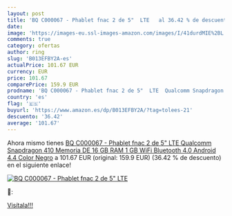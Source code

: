 ```yaml
---
layout: post
title: 'BQ C000067 - Phablet fnac 2 de 5"  LTE   al 36.42 % de descuento'
date: 
image: 'https://images-eu.ssl-images-amazon.com/images/I/41durdMIE%2BL._SL200_.jpg'
comments: true
category: ofertas
author: ring
slug: 'B013EFBY2A-es'
actualPrice: 101.67 EUR
currency: EUR
price: 101.67
comparePrice: 159.9 EUR
prodname: 'BQ C000067 - Phablet fnac 2 de 5"  LTE  Qualcomm Snapdragon 410  Memoria DE 16 GB  RAM 1 GB  WiFi  Bluetooth 4.0  Android 4.4   Color Negro'
country: 'es'
flag: '🇪🇸'
buyurl: 'https://www.amazon.es/dp/B013EFBY2A/?tag=tolees-21'
descuento: '36.42'
average: '101.67'
---
```


Ahora mismo tienes [BQ C000067 - Phablet fnac 2 de 5"  LTE  Qualcomm Snapdragon 410  Memoria DE 16 GB  RAM 1 GB  WiFi  Bluetooth 4.0  Android 4.4   Color Negro](https://www.amazon.es/dp/B013EFBY2A/?tag=tolees-21) a 101.67 EUR (original: 159.9 EUR) (36.42 %  de descuento) en el siguiente enlace!

[![BQ C000067 - Phablet fnac 2 de 5"  LTE  ](https://images-eu.ssl-images-amazon.com/images/I/41durdMIE%2BL._SL200_.jpg)](https://www.amazon.es/dp/B013EFBY2A/?tag=tolees-21)

🔎:


[Visítala!!!](https://www.amazon.es/dp/B013EFBY2A/?tag=tolees-21)
